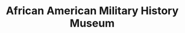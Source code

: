 ---
layout: repo
title: "African American Military History Museum"
id: 23879
permalink: repos/23879/
---